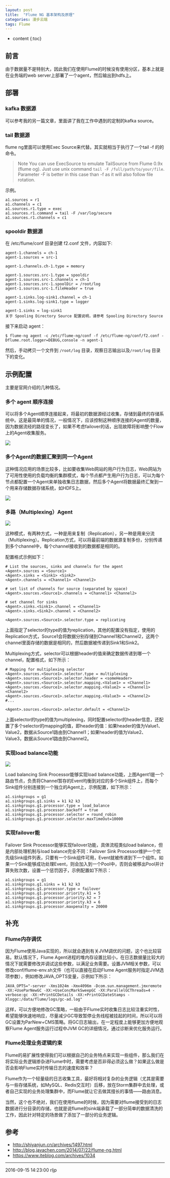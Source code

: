 ```yaml
---
layout: post
title:  "Flume NG 基本架构及原理"
categories: 漫步云端
tags: Flume
---
```


* content
{:toc}



## 前言

由于数据量不是特别大，因此我们在使用Flume的时候没有使用分区，基本上就是在业务端的web server上部署了一个agent，然后输出到hdfs上。





## 部署

### kafka 数据源

可以参考我的另一篇文章，里面讲了我在工作中遇到的定制的kafka source。

### tail 数据源

flume ng里面可以使用Exec Source来代替。其实就相当于执行了一个tail -f 的的命令。

> Note You can use ExecSource to emulate TailSource from Flume 0.9x (flume og). Just use unix command `tail -F /full/path/to/your/file`. Parameter -F is better in this case than -f as it will also follow file rotation.

示例。

```
a1.sources = r1
a1.channels = c1
a1.sources.r1.type = exec
a1.sources.r1.command = tail -F /var/log/secure
a1.sources.r1.channels = c1
```

### spooldir 数据源

在 /etc/flume/conf 目录创建 f2.conf 文件，内容如下:

```
agent-1.channels = ch-1
agent-1.sources = src-1

agent-1.channels.ch-1.type = memory

agent-1.sources.src-1.type = spooldir
agent-1.sources.src-1.channels = ch-1
agent-1.sources.src-1.spoolDir = /root/log
agent-1.sources.src-1.fileHeader = true

agent-1.sinks.log-sink1.channel = ch-1
agent-1.sinks.log-sink1.type = logger

agent-1.sinks = log-sink1
关于 Spooling Directory Source 配置说明，请参考 Spooling Directory Source
```

接下来启动 agent：

```
$ flume-ng agent -c /etc/flume-ng/conf -f /etc/flume-ng/conf/f2.conf -Dflume.root.logger=DEBUG,console -n agent-1
```

然后，手动拷贝一个文件到 `/root/log` 目录，观察日志输出以及`/root/log` 目录下的变化。



## 示例配置

主要是官网介绍的几种情况。

### 多个 agent 顺序连接

可以将多个Agent顺序连接起来，将最初的数据源经过收集，存储到最终的存储系统中。这是最简单的情况，一般情况下，应该控制这种顺序连接的Agent的数量，因为数据流经的路径变长了，如果不考虑failover的话，出现故障将影响整个Flow上的Agent收集服务。

![](http://zhaodedong.oss-cn-shanghai.aliyuncs.com/flume-multiseq-agents.png)


### 多个Agent的数据汇聚到同一个Agent

这种情况应用的场景比较多，比如要收集Web网站的用户行为日志，Web网站为了可用性使用的负载均衡的集群模式，每个节点都产生用户行为日志，可以为每个节点都配置一个Agent来单独收集日志数据，然后多个Agent将数据最终汇聚到一个用来存储数据存储系统，如HDFS上。

![](http://zhaodedong.oss-cn-shanghai.aliyuncs.com/flume-base-architecture-ng.png)

### 多路（Multiplexing）Agent

![](http://zhaodedong.oss-cn-shanghai.aliyuncs.com/flume-multiplexing-agent.png)

这种模式，有两种方式，一种是用来复制（Replication），另一种是用来分流（Multiplexing）。Replication方式，可以将最前端的数据源复制多份，分别传递到多个channel中，每个channel接收到的数据都是相同的。


配置格式示例如下：

```
# List the sources, sinks and channels for the agent
<Agent>.sources = <Source1>
<Agent>.sinks = <Sink1> <Sink2>
<Agent>.channels = <Channel1> <Channel2>

# set list of channels for source (separated by space)
<Agent>.sources.<Source1>.channels = <Channel1> <Channel2>

# set channel for sinks
<Agent>.sinks.<Sink1>.channel = <Channel1>
<Agent>.sinks.<Sink2>.channel = <Channel2>

<Agent>.sources.<Source1>.selector.type = replicating

```

上面指定了selector的type的值为replication，其他的配置没有指定，使用的Replication方式，Source1会将数据分别存储到Channel1和Channel2，这两个channel里面存储的数据是相同的，然后数据被传递到Sink1和Sink2。

Multiplexing方式，selector可以根据header的值来确定数据传递到哪一个channel，配置格式，如下所示：

```
# Mapping for multiplexing selector
<Agent>.sources.<Source1>.selector.type = multiplexing
<Agent>.sources.<Source1>.selector.header = <someHeader>
<Agent>.sources.<Source1>.selector.mapping.<Value1> = <Channel1>
<Agent>.sources.<Source1>.selector.mapping.<Value2> = <Channel1> <Channel2>
<Agent>.sources.<Source1>.selector.mapping.<Value3> = <Channel2>
#...

<Agent>.sources.<Source1>.selector.default = <Channel2>
```

上面selector的type的值为multiplexing，同时配置selector的header信息，还配置了多个selector的mapping的值，即header的值：如果header的值为Value1、Value2，数据从Source1路由到Channel1；如果header的值为Value2、Value3，数据从Source1路由到Channel2。

### 实现load balance功能

![](http://zhaodedong.oss-cn-shanghai.aliyuncs.com/flume-load-balance-agents.png)

Load balancing Sink Processor能够实现load balance功能，上图Agent1是一个路由节点，负责将Channel暂存的Event均衡到对应的多个Sink组件上，而每个Sink组件分别连接到一个独立的Agent上，示例配置，如下所示：

```
a1.sinkgroups = g1
a1.sinkgroups.g1.sinks = k1 k2 k3
a1.sinkgroups.g1.processor.type = load_balance
a1.sinkgroups.g1.processor.backoff = true
a1.sinkgroups.g1.processor.selector = round_robin
a1.sinkgroups.g1.processor.selector.maxTimeOut=10000
```

###  实现failover能

Failover Sink Processor能够实现failover功能，具体流程类似load balance，但是内部处理机制与load balance完全不同：Failover Sink Processor维护一个优先级Sink组件列表，只要有一个Sink组件可用，Event就被传递到下一个组件。如果一个Sink能够成功处理Event，则会加入到一个Pool中，否则会被移出Pool并计算失败次数，设置一个惩罚因子，示例配置如下所示：

```
a1.sinkgroups = g1
a1.sinkgroups.g1.sinks = k1 k2 k3
a1.sinkgroups.g1.processor.type = failover
a1.sinkgroups.g1.processor.priority.k1 = 5
a1.sinkgroups.g1.processor.priority.k2 = 7
a1.sinkgroups.g1.processor.priority.k3 = 6
a1.sinkgroups.g1.processor.maxpenalty = 20000
```

## 补充

### Flume内存调优

因为Flume使用Java实现的，所以就会遇到有关JVM调优的问题，这个也比较容易。默认情况下，Flume Agent进程的堆内存设置比较小，在日志数据量比较大的情况下就需要修改并调试这些参数，以满足业务需要。设置JVM相关参数，可以修改conf/flume-env.sh文件（也可以直接在启动Flume Agent服务时指定JVM选项参数），例如修改JAVA_OPTS变量，示例如下所示：

```
JAVA_OPTS="-server -Xms1024m -Xmx4096m -Dcom.sun.management.jmxremote -XX:+UseParNewGC -XX:+UseConcMarkSweepGC -XX:ParallelGCThreads=4 -verbose:gc -XX:+PrintGCDetails -XX:+PrintGCDateStamps -Xloggc:/data/flume/logs/gc-ad.log"
```

这样，可以方便地修改GC策略，一般由于Flume实时收集日志比较注重实时性，希望能够快速地响应，尽量减少GC导致暂停业务线程被挂起的时间，所以可以将GC设置为ParNew+CMS策略。将GC日志输出，在一定程度上能够更加方便地观察Flume Agent服务运行过程中JVM GC的详细情况，通过诊断来优化服务运行。


### Flume处理业务逻辑约束

Flume的易扩展性使得我们可以根据自己的业务特点来实现一些组件，那么我们在将实际业务逻辑掺杂进Flume中时，需要考虑是否非得必须这么做？如果这么做是否会影响Flume实时传输日志的速度和效率？

Flume作为一个轻量级的日志收集工具，最好将相对复杂的业务逻辑（尤其是需要与一些存储系统，如MySQL、Redis交互时）后移，放在Storm集群中去处理，或者自己实现的业务处理集群中，而Flume就让它去做其擅长的事情——路由消息。

当然，这个也不绝对，我们在使用flume的时候，因为需要对flume接受到的日志数据进行分目录的存储，也就是说flume的sink端承载了一部分简单的数据清洗的工作，因此针对特定的场景做了添加了一部分的业务逻辑。


## 参考

- http://shiyanjun.cn/archives/1497.html
- http://blog.javachen.com/2014/07/22/flume-ng.html
- https://www.iteblog.com/archives/1034

***
2016-09-15 14:23:00 rljp
